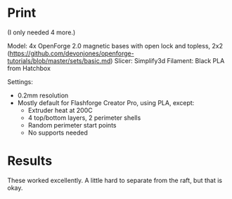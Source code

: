 # Print

(I only needed 4 more.)

Model: 4x OpenForge 2.0 magnetic bases with open lock and topless, 2x2 (https://github.com/devonjones/openforge-tutorials/blob/master/sets/basic.md)
Slicer: Simplify3d
Filament: Black PLA from Hatchbox

Settings:
- 0.2mm resolution
- Mostly default for Flashforge Creator Pro, using PLA, except:
    - Extruder heat at 200C
    - 4 top/bottom layers, 2 perimeter shells
    - Random perimeter start points
    - No supports needed

# Results

These worked excellently. A little hard to separate from the raft, but that is okay.